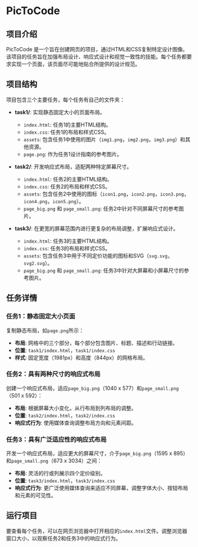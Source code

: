 
# PicToCode

## 项目介绍

PicToCode 是一个旨在创建网页的项目，通过HTML和CSS复制特定设计图像。该项目的任务旨在加强布局设计、响应式设计和视觉一致性的技能。每个任务都要求实现一个页面，该页面尽可能地贴合所提供的设计规范。

## 项目结构

项目包含三个主要任务，每个任务有自己的文件夹：

- **task1/**: 实现静态固定大小的页面布局。
  - `index.html`: 任务1的主要HTML结构。
  - `index.css`: 任务1的布局和样式CSS。
  - `assets`: 包含任务1中使用的图片（`img1.png`，`img2.png`，`img3.png`）和其他资源。
  - `page.png`: 作为任务1设计指南的参考图片。

- **task2/**: 开发响应式布局，适配两种特定屏幕尺寸。
  - `index.html`: 任务2的主要HTML结构。
  - `index.css`: 任务2的布局和样式CSS。
  - `assets`: 包含任务2中使用的图标（`icon1.png`，`icon2.png`，`icon3.png`，`icon4.png`，`icon5.png`）。
  - `page_big.png` 和 `page_small.png`: 任务2中针对不同屏幕尺寸的参考图片。

- **task3/**: 在更宽的屏幕范围内进行更复杂的布局调整，扩展响应式设计。
  - `index.html`: 任务3的主要HTML结构。
  - `index.css`: 任务3的布局和样式CSS。
  - `assets`: 包含任务3中用于不同定价功能的图标和SVG（`svg.svg`，`svg2.svg`）。
  - `page_big.png` 和 `page_small.png`: 任务3中针对大屏幕和小屏幕尺寸的参考图片。

## 任务详情

### 任务1：静态固定大小页面

复制静态布局，如`page.png`所示：

- **布局**: 网格中的三个部分，每个部分包含图片、标题、描述和行动链接。
- **位置**: `task1/index.html`，`task1/index.css`
- **样式**: 固定宽度（1981px）和高度（844px）的网格布局。

### 任务2：具有两种尺寸的响应式布局

创建一个响应式布局，适应`page_big.png`（1040 x 577）和`page_small.png`（501 x 592）：

- **布局**: 根据屏幕大小变化，从行布局到列布局的调整。
- **位置**: `task2/index.html`，`task2/index.css`
- **响应式行为**: 使用媒体查询调整布局方向和元素间距。

### 任务3：具有广泛适应性的响应式布局

开发一个响应式布局，适应更大的屏幕尺寸，介于`page_big.png`（1595 x 895）和`page_small.png`（673 x 3034）之间：

- **布局**: 灵活的行或列展示四个定价级别。
- **位置**: `task3/index.html`，`task3/index.css`
- **响应式行为**: 更广泛使用媒体查询来适应不同屏幕，调整字体大小、按钮布局和元素的可见性。

## 运行项目

要查看每个任务，可以在网页浏览器中打开相应的`index.html`文件。调整浏览器窗口大小，以观察任务2和任务3中的响应式行为。
